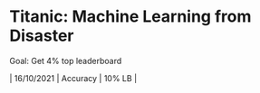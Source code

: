 # Titanic: Machine Learning from Disaster

Goal: Get 4% top leaderboard 

| 16/10/2021 | Accuracy | 10% LB   |
